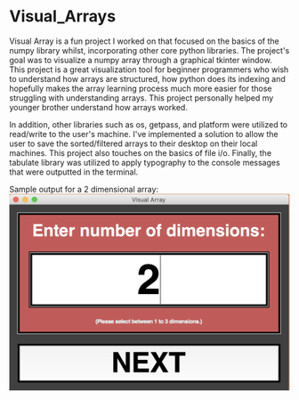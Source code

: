 # Visual_Arrays

Visual Array is a fun project I worked on that focused on the basics of the numpy library whilst, incorporating other core python libraries. The project's goal was to visualize a numpy array through a graphical tkinter window. This project is a great visualization tool for beginner programmers who wish to understand how arrays are structured, how python does its indexing and hopefully makes the array learning process much more easier for those struggling with understanding arrays. This project personally helped my younger brother understand how arrays worked. 

In addition, other libraries such as os, getpass, and platform were utilized to read/write to the user's machine. I've implemented a solution to allow the user to save the sorted/filtered arrays to their desktop on their local machines. This project also touches on the basics of file i/o. Finally, the tabulate library was utilized to apply typography to the console messages that were outputted in the terminal. 

Sample output for a 2 dimensional array:
![S1](https://github.com/PamalM/Visual-Array/blob/master/Sample%20Output/S1.png)
